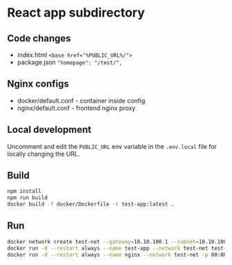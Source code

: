 # React app subdirectory

## Code changes

- index.html ```<base href="%PUBLIC_URL%/">```
- package.json ```"homepage": "/test/",```

## Nginx configs

- docker/default.conf - container inside config
- nginx/default.conf - frontend nginx proxy

## Local development

Uncomment and edit the ```PUBLIC_URL``` env variable in the ```.env.local``` file for locally changing the URL.

## Build

```bash
npm install
npm run build
docker build -f docker/Dockerfile -t test-app:latest .
```

## Run
```bash
docker network create test-net --gateway=10.10.100.1 --subnet=10.10.100.0/24
docker run -d --restart always --name test-app --network test-net test-app 
docker run -d --restart always --name nginx --network test-net -p 80:80 -v `pwd`/nginx:/etc/nginx/conf.d nginx:mainline-alpine
```



